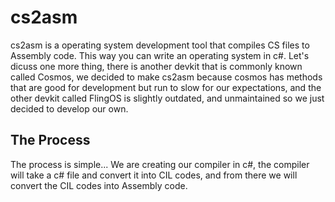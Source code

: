 # cs2asm
cs2asm is a operating system development tool that compiles CS files to Assembly code. This way you can write an operating system in c#. Let's dicuss one more thing, there is another devkit that is commonly known called Cosmos, we decided to make cs2asm because cosmos has methods that are good for development but run to slow for our expectations, and the other devkit called FlingOS is slightly outdated, and unmaintained so we just decided to develop our own.

## The Process
The process is simple... We are creating our compiler in c#, the compiler will take a c# file and convert it into CIL codes, and from there we will convert the CIL codes into Assembly code.
